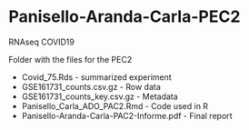 # Panisello-Aranda-Carla-PEC2
RNAseq COVID19

Folder with the files for the PEC2

-  Covid_75.Rds - summarized experiment
-  GSE161731_counts.csv.gz - Row data
-  GSE161731_counts_key.csv.gz - Metadata
-  Panisello_Carla_ADO_PAC2.Rmd - Code used in R
-  Panisello-Aranda-Carla-PAC2-Informe.pdf - Final report 
